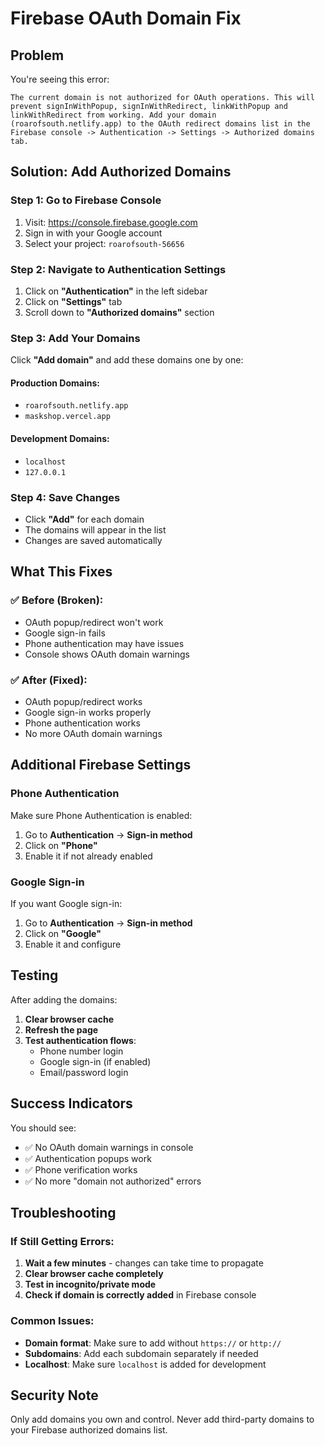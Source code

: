 # Firebase OAuth Domain Fix

## Problem
You're seeing this error:
```
The current domain is not authorized for OAuth operations. This will prevent signInWithPopup, signInWithRedirect, linkWithPopup and linkWithRedirect from working. Add your domain (roarofsouth.netlify.app) to the OAuth redirect domains list in the Firebase console -> Authentication -> Settings -> Authorized domains tab.
```

## Solution: Add Authorized Domains

### Step 1: Go to Firebase Console
1. Visit: https://console.firebase.google.com
2. Sign in with your Google account
3. Select your project: `roarofsouth-56656`

### Step 2: Navigate to Authentication Settings
1. Click on **"Authentication"** in the left sidebar
2. Click on **"Settings"** tab
3. Scroll down to **"Authorized domains"** section

### Step 3: Add Your Domains
Click **"Add domain"** and add these domains one by one:

#### Production Domains:
- `roarofsouth.netlify.app`
- `maskshop.vercel.app`

#### Development Domains:
- `localhost`
- `127.0.0.1`

### Step 4: Save Changes
- Click **"Add"** for each domain
- The domains will appear in the list
- Changes are saved automatically

## What This Fixes

### ✅ Before (Broken):
- OAuth popup/redirect won't work
- Google sign-in fails
- Phone authentication may have issues
- Console shows OAuth domain warnings

### ✅ After (Fixed):
- OAuth popup/redirect works
- Google sign-in works properly
- Phone authentication works
- No more OAuth domain warnings

## Additional Firebase Settings

### Phone Authentication
Make sure Phone Authentication is enabled:
1. Go to **Authentication** → **Sign-in method**
2. Click on **"Phone"**
3. Enable it if not already enabled

### Google Sign-in
If you want Google sign-in:
1. Go to **Authentication** → **Sign-in method**
2. Click on **"Google"**
3. Enable it and configure

## Testing

After adding the domains:

1. **Clear browser cache**
2. **Refresh the page**
3. **Test authentication flows**:
   - Phone number login
   - Google sign-in (if enabled)
   - Email/password login

## Success Indicators

You should see:
- ✅ No OAuth domain warnings in console
- ✅ Authentication popups work
- ✅ Phone verification works
- ✅ No more "domain not authorized" errors

## Troubleshooting

### If Still Getting Errors:
1. **Wait a few minutes** - changes can take time to propagate
2. **Clear browser cache completely**
3. **Test in incognito/private mode**
4. **Check if domain is correctly added** in Firebase console

### Common Issues:
- **Domain format**: Make sure to add without `https://` or `http://`
- **Subdomains**: Add each subdomain separately if needed
- **Localhost**: Make sure `localhost` is added for development

## Security Note

Only add domains you own and control. Never add third-party domains to your Firebase authorized domains list. 